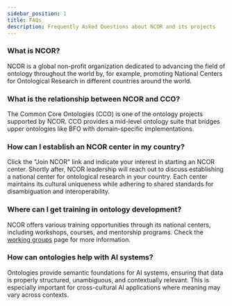 ```yaml
---
sidebar_position: 1
title: FAQs
description: Frequently Asked Questions about NCOR and its projects
---
```


### What is NCOR?

NCOR is a global non-profit organization dedicated to advancing the field of ontology throughout the world by, for example, promoting National Centers for Ontological Research in different countries around the world.

### What is the relationship between NCOR and CCO?

The Common Core Ontologies (CCO) is one of the ontology projects supported by NCOR. CCO provides a mid-level ontology suite that bridges upper ontologies like BFO with domain-specific implementations.

### How can I establish an NCOR center in my country?

Click the "Join NCOR" link and indicate your interest in starting an NCOR center. Shortly after, NCOR leadership will reach out to discuss establishing a national center for ontological research in your country. Each center maintains its cultural uniqueness while adhering to shared standards for disambiguation and interoperability.

### Where can I get training in ontology development?

NCOR offers various training opportunities through its national centers, including workshops, courses, and mentorship programs. Check the [working groups](/docs/events) page for more information.

### How can ontologies help with AI systems?

Ontologies provide semantic foundations for AI systems, ensuring that data is properly structured, unambiguous, and contextually relevant. This is especially important for cross-cultural AI applications where meaning may vary across contexts.

